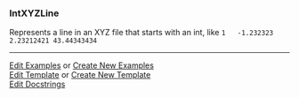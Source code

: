 ### <a id="McUtils.Parsers.RegexPatterns.IntXYZLine">IntXYZLine</a>
Represents a line in an XYZ file that starts with an int, like
    ```
    1   -1.232323 2.23212421 43.44343434
    ```



___

[Edit Examples](https://github.com/McCoyGroup/McUtils/edit/edit/ci/examples/ci/docs/McUtils/Parsers/RegexPatterns/IntXYZLine.md) or 
[Create New Examples](https://github.com/McCoyGroup/McUtils/new/edit/?filename=ci/examples/ci/docs/McUtils/Parsers/RegexPatterns/IntXYZLine.md) <br/>
[Edit Template](https://github.com/McCoyGroup/McUtils/edit/edit/ci/docs/ci/docs/McUtils/Parsers/RegexPatterns/IntXYZLine.md) or 
[Create New Template](https://github.com/McCoyGroup/McUtils/new/edit/?filename=ci/docs/templates/ci/docs/McUtils/Parsers/RegexPatterns/IntXYZLine.md) <br/>
[Edit Docstrings](https://github.com/McCoyGroup/McUtils/edit/edit/McUtils/Parsers/RegexPatterns/IntXYZLine/__init__.py?message=Update%20Docs)